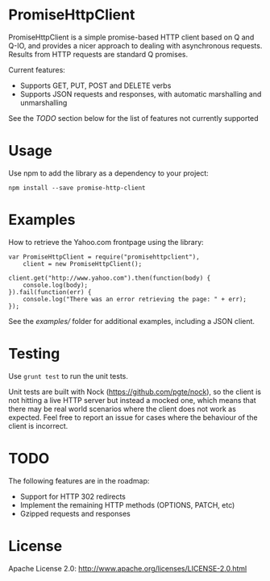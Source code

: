 PromiseHttpClient
=================
PromiseHttpClient is a simple promise-based HTTP client based on Q and Q-IO, and provides a nicer approach to dealing
with asynchronous requests. Results from HTTP requests are standard Q promises.

Current features:

- Supports GET, PUT, POST and DELETE verbs
- Supports JSON requests and responses, with automatic marshalling and unmarshalling

See the *TODO* section below for the list of features not currently supported

Usage
=====
Use npm to add the library as a dependency to your project:

```npm install --save promise-http-client```

Examples
========
How to retrieve the Yahoo.com frontpage using the library:

```
var PromiseHttpClient = require("promisehttpclient"),
    client = new PromiseHttpClient();

client.get("http://www.yahoo.com").then(function(body) {
    console.log(body);
}).fail(function(err) {
    console.log("There was an error retrieving the page: " + err);
});
```

See the *examples/* folder for additional examples, including a JSON client.

Testing
=======
Use ```grunt test``` to run the unit tests.

Unit tests are built with Nock (https://github.com/pgte/nock), so the client is not hitting a live HTTP server but instead
a mocked one, which means that there may be real world scenarios where the client does not work as expected. Feel free to report an issue
for cases where the behaviour of the client is incorrect.

TODO
====
The following features are in the roadmap:

- Support for HTTP 302 redirects
- Implement the remaining HTTP methods (OPTIONS, PATCH, etc)
- Gzipped requests and responses

License
=======
Apache License 2.0: http://www.apache.org/licenses/LICENSE-2.0.html
